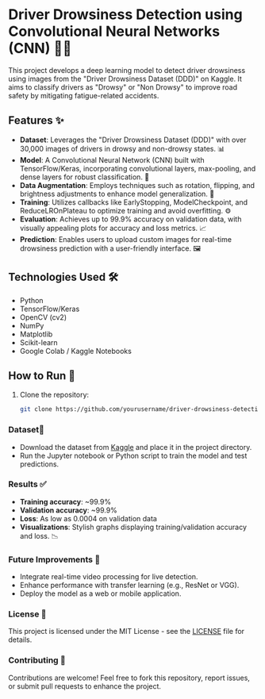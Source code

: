 # Driver Drowsiness Detection using Convolutional Neural Networks (CNN) 🚗💤

This project develops a deep learning model to detect driver drowsiness using images from the "Driver Drowsiness Dataset (DDD)" on Kaggle. It aims to classify drivers as "Drowsy" or "Non Drowsy" to improve road safety by mitigating fatigue-related accidents.

## Features ✨
- **Dataset**: Leverages the "Driver Drowsiness Dataset (DDD)" with over 30,000 images of drivers in drowsy and non-drowsy states. 📊
- **Model**: A Convolutional Neural Network (CNN) built with TensorFlow/Keras, incorporating convolutional layers, max-pooling, and dense layers for robust classification. 🧠
- **Data Augmentation**: Employs techniques such as rotation, flipping, and brightness adjustments to enhance model generalization. 🔄
- **Training**: Utilizes callbacks like EarlyStopping, ModelCheckpoint, and ReduceLROnPlateau to optimize training and avoid overfitting. ⚙️
- **Evaluation**: Achieves up to 99.9% accuracy on validation data, with visually appealing plots for accuracy and loss metrics. 📈
- **Prediction**: Enables users to upload custom images for real-time drowsiness prediction with a user-friendly interface. 🖼️

## Technologies Used 🛠️
- Python
- TensorFlow/Keras
- OpenCV (cv2)
- NumPy
- Matplotlib
- Scikit-learn
- Google Colab / Kaggle Notebooks

## How to Run 🚀
1. Clone the repository:  
   ```bash
   git clone https://github.com/yourusername/driver-drowsiness-detection.git

### Dataset🚀
- Download the dataset from [Kaggle](https://www.kaggle.com/datasets/ismailnasri20/driver-drowsiness-dataset-ddd) and place it in the project directory.
- Run the Jupyter notebook or Python script to train the model and test predictions.

### Results ✅
- **Training accuracy**: ~99.9%
- **Validation accuracy**: ~99.9%
- **Loss**: As low as 0.0004 on validation data
- **Visualizations**: Stylish graphs displaying training/validation accuracy and loss. 📉

### Future Improvements 🔮
- Integrate real-time video processing for live detection.
- Enhance performance with transfer learning (e.g., ResNet or VGG).
- Deploy the model as a web or mobile application.

### License 📜
This project is licensed under the MIT License - see the [LICENSE](LICENSE) file for details.

### Contributing 🤝
Contributions are welcome! Feel free to fork this repository, report issues, or submit pull requests to enhance the project.
